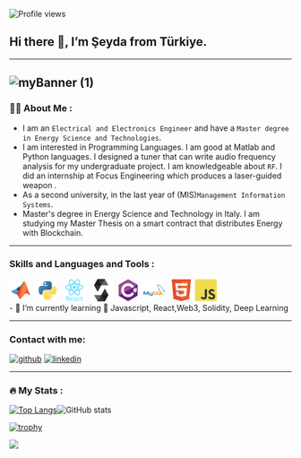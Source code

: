 ![Profile views](https://gpvc.arturio.dev/ynccsyd)

## Hi there 👋, I’m Şeyda from Türkiye.
---
![myBanner (1)](https://user-images.githubusercontent.com/109158340/193599388-2b57381b-4be1-4d05-9dac-0f5676c86b51.png)
---
### :woman_technologist: About Me :
- I am an `Electrical and Electronics Engineer` and have a `Master degree in Energy Science and Technologies`.
- I am interested in Programming Languages. I am good at Matlab and Python languages. I designed a tuner that can write audio frequency analysis for my undergraduate project. I am knowledgeable about `RF`. I did an internship at Focus Engineering which produces a laser-guided weapon .
-	As a second university, in the last year of (MIS)`Management Information Systems`.
-	Master's degree in Energy Science and Technology in Italy. I am studying my Master Thesis on a smart contract that distributes Energy with Blockchain.
---
### Skills and Languages and Tools :

<div>
  <img src="https://github.com/devicons/devicon/blob/master/icons/matlab/matlab-original.svg" title="Spring" alt="Spring" width="40" height="40"/>&nbsp;
  <img src="https://github.com/devicons/devicon/blob/master/icons/python/python-original.svg" title="Java" alt="Java" width="40" height="40"/>&nbsp;
  <img src="https://github.com/devicons/devicon/blob/master/icons/react/react-original-wordmark.svg" title="React" alt="React" width="40" height="40"/>&nbsp;
  <img src="https://github.com/devicons/devicon/blob/master/icons/solidity/solidity-original.svg" title="Firebase" alt="Firebase" width="40" height="40"/>&nbsp;
  <img src="https://github.com/devicons/devicon/blob/master/icons/csharp/csharp-original.svg" title="Gatsby"  alt="Gatsby" width="40" height="40"/>&nbsp;
  <img src="https://github.com/devicons/devicon/blob/master/icons/mysql/mysql-original-wordmark.svg" title="MySQL"  alt="MySQL" width="40" height="40"/>&nbsp;
  <img src="https://github.com/devicons/devicon/blob/master/icons/html5/html5-original.svg" title="Git" **alt="Git" width="40" height="40"/>
  <img src="https://github.com/devicons/devicon/blob/master/icons/javascript/javascript-original.svg" title="Git" **alt="Git" width="40" height="40"/>
</div>
- 🚀 I’m currently learning 🌱 Javascript, React,Web3, Solidity, Deep Learning 

---
### Contact with me:

[<img src='https://cdn.jsdelivr.net/npm/simple-icons@3.0.1/icons/github.svg' alt='github' height='40'>](https://github.com/https://github.com/ynccsyd) [<img src='https://cdn.jsdelivr.net/npm/simple-icons@3.0.1/icons/linkedin.svg' alt='linkedin' height='40'>](https://www.linkedin.com/in/linkedin.com/in/seydayoncaci/)

---
### :fire: My Stats :
[![Top Langs](https://github-readme-stats.vercel.app/api/top-langs/?username=ynccsyd&langs_count=10&show_icons=true&theme=tokyonight&layout=compact)](https://github.com/anuraghazra/github-readme-stats)![GitHub stats](https://github-readme-stats.vercel.app/api?username=ynccsyd&show_icons=true&theme=tokyonight)  

[![trophy](https://github-profile-trophy.vercel.app/?username=ynccsyd)](https://github.com/ryo-ma/github-profile-trophy)


![](https://komarev.com/ghpvc/?username=ynccsyd&color=green)






